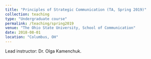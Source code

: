 ```yaml
---
title: "Principles of Strategic Communication (TA, Spring 2019)"
collection: teaching
type: "Undergraduate course"
permalink: /teaching/spring2019
venue: "The Ohio State University, School of Communication"
date: 2018-08-01
location: "Columbus, OH"
---
```


Lead instructor: Dr. Olga Kamenchuk.
